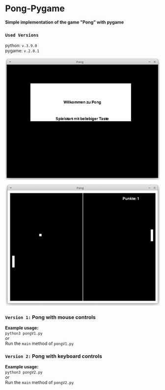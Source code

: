 # Pong-Pygame

**Simple implementation of the game "Pong" with pygame**

### `Used Versions`
python: `v.3.9.0` \
pygame: `v.2.0.1`

![alt pong](./Pong_Screenshot.png)

### `Version 1:` Pong with mouse controls
**Example usage:** \
`python3 pongV1.py` \
*or* \
Run the `main` method of `pongV1.py`


### `Version 2:` Pong with keyboard controls
**Example usage:** \
`python3 pongV2.py` \
*or* \
Run the `main` method of `pongV2.py`